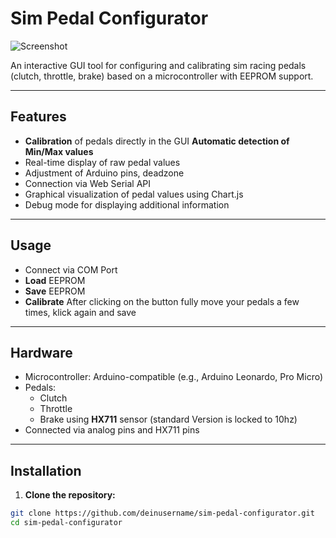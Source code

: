 # Sim Pedal Configurator

![Screenshot](https://github.com/user-attachments/assets/74715fda-f08c-47c7-87a0-bf244eedafb2)

An interactive GUI tool for configuring and calibrating sim racing pedals (clutch, throttle, brake) based on a microcontroller with EEPROM support.

---

## Features

- **Calibration** of pedals directly in the GUI **Automatic detection of Min/Max values**
- Real-time display of raw pedal values
- Adjustment of Arduino pins, deadzone
- Connection via Web Serial API
- Graphical visualization of pedal values using Chart.js
- Debug mode for displaying additional information

---
## Usage

- Connect via COM Port
- **Load** EEPROM
- **Save** EEPROM
- **Calibrate** After clicking on the button fully move your pedals a few times, klick again and save

---

## Hardware

- Microcontroller: Arduino-compatible (e.g., Arduino Leonardo, Pro Micro)
- Pedals:
  - Clutch
  - Throttle
  - Brake using **HX711** sensor (standard Version is locked to 10hz)
- Connected via analog pins and HX711 pins

---

## Installation

1. **Clone the repository:**

```bash
git clone https://github.com/deinusername/sim-pedal-configurator.git
cd sim-pedal-configurator
